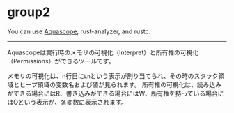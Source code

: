 # group2

You can use [Aquascope](https://cel.cs.brown.edu/aquascope/), rust-analyzer, and rustc.

---

Aquascopeは実行時のメモリの可視化（Interpret）と所有権の可視化（Permissions）ができるツールです。

メモリの可視化は、n行目に`Ln`という表示が割り当てられ、その時のスタック領域とヒープ領域の変数名および値が見られます。
所有権の可視化は、読み込みができる場合にはR、書き込みができる場合にはW、所有権を持っている場合にはOという表示が、各変数に表示されます。
